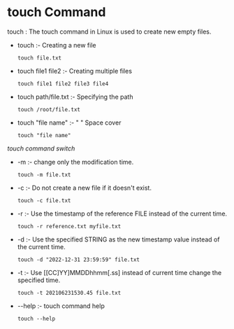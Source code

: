 # touch Command

 touch : The touch command in Linux is used to create new empty files.

- 	touch								:-				Creating a new file
	
    ```
    touch file.txt
    ```

- 	touch file1 file2			:-				Creating multiple files
	
    ```
    touch file1 file2 file3 file4
  	```

- 	touch path/file.txt		:-				Specifying the path
	
    ```
    touch /root/file.txt
	  ```
- 	touch "file name" 		:-				" " Space cover 
	
    ```
    touch "file name"		
    ```

_touch command switch_ 		
		
- 	-m											:-				change only the modification time.
		
        touch -m file.txt
		
- 	-c 											:-				Do not create a new file if it doesn't exist.
	
    	touch -c file.txt
		
- 	-r 											:-				Use the timestamp of the reference FILE instead of the current time.				
		
        touch -r reference.txt myfile.txt

- 	-d											:-				Use the specified STRING as the new timestamp value instead of the current time.
	
    	touch -d "2022-12-31 23:59:59" file.txt
		
- 	-t 											:-				Use [[CC]YY]MMDDhhmm[.ss] instead of current time change the specified time.

		touch -t 202106231530.45 file.txt

- 	--help									:-				touch command help 

		touch --help 			

		
		
